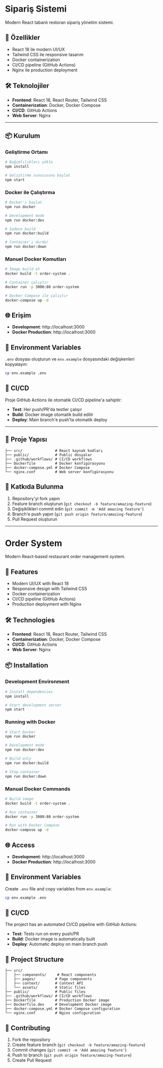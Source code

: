 # Sipariş Sistemi

Modern React tabanlı restoran sipariş yönetim sistemi.

## 🚀 Özellikler

- React 18 ile modern UI/UX
- Tailwind CSS ile responsive tasarım
- Docker containerization
- CI/CD pipeline (GitHub Actions)
- Nginx ile production deployment

## 🛠️ Teknolojiler

- **Frontend**: React 18, React Router, Tailwind CSS
- **Containerization**: Docker, Docker Compose
- **CI/CD**: GitHub Actions
- **Web Server**: Nginx

---


## 📦 Kurulum

### Geliştirme Ortamı

```bash
# Bağımlılıkları yükle
npm install

# Geliştirme sunucusunu başlat
npm start
```

### Docker ile Çalıştırma

```bash
# Docker'ı başlat
npm run docker

# Development mode
npm run docker:dev

# Sadece build
npm run docker:build

# Container'ı durdur
npm run docker:down
```

### Manuel Docker Komutları

```bash
# Image build et
docker build -t order-system .

# Container çalıştır
docker run -p 3000:80 order-system

# Docker Compose ile çalıştır
docker-compose up -d
```

## 🌐 Erişim

- **Development**: http://localhost:3000
- **Docker Production**: http://localhost:3000

## 🔧 Environment Variables

`.env` dosyası oluşturun ve `env.example` dosyasındaki değişkenleri kopyalayın:

```bash
cp env.example .env
```

## 🚀 CI/CD

Proje GitHub Actions ile otomatik CI/CD pipeline'a sahiptir:

- **Test**: Her push/PR'da testler çalışır
- **Build**: Docker image otomatik build edilir
- **Deploy**: Main branch'e push'ta otomatik deploy

---


## 📁 Proje Yapısı

```
├── src/               # React kaynak kodları
├── public/            # Public dosyalar
├── .github/workflows/ # CI/CD workflows
├── Dockerfile         # Docker konfigürasyonu
├── docker-compose.yml # Docker Compose
└── nginx.conf         # Web server konfigürasyonu
```

## 🤝 Katkıda Bulunma

1. Repository'yi fork yapın
2. Feature branch oluşturun (`git checkout -b feature/amazing-feature`)
3. Değişiklikleri commit edin (`git commit -m 'Add amazing feature'`)
4. Branch'e push yapın (`git push origin feature/amazing-feature`)
5. Pull Request oluşturun

---


# Order System

Modern React-based restaurant order management system.

## 🚀 Features

- Modern UI/UX with React 18
- Responsive design with Tailwind CSS
- Docker containerization
- CI/CD pipeline (GitHub Actions)
- Production deployment with Nginx

## 🛠️ Technologies

- **Frontend**: React 18, React Router, Tailwind CSS
- **Containerization**: Docker, Docker Compose
- **CI/CD**: GitHub Actions
- **Web Server**: Nginx

## 📦 Installation

### Development Environment

```bash
# Install dependencies
npm install

# Start development server
npm start
```

### Running with Docker

```bash
# Start Docker
npm run docker

# Development mode
npm run docker:dev

# Build only
npm run docker:build

# Stop container
npm run docker:down
```

### Manual Docker Commands

```bash
# Build image
docker build -t order-system .

# Run container
docker run -p 3000:80 order-system

# Run with Docker Compose
docker-compose up -d
```

## 🌐 Access

- **Development**: http://localhost:3000
- **Docker Production**: http://localhost:3000

## 🔧 Environment Variables

Create `.env` file and copy variables from `env.example`:

```bash
cp env.example .env
```

## 🚀 CI/CD

The project has an automated CI/CD pipeline with GitHub Actions:

- **Test**: Tests run on every push/PR
- **Build**: Docker image is automatically built
- **Deploy**: Automatic deploy on main branch push


## 📁 Project Structure

```
├── src/
│   ├── components/     # React components
│   ├── pages/         # Page components
│   ├── context/       # Context API
│   └── assets/        # Static files
├── public/            # Public files
├── .github/workflows/ # CI/CD workflows
├── Dockerfile         # Production Docker image
├── Dockerfile.dev     # Development Docker image
├── docker-compose.yml # Docker Compose configuration
└── nginx.conf         # Nginx configuration
```

## 🤝 Contributing

1. Fork the repository
2. Create feature branch (`git checkout -b feature/amazing-feature`)
3. Commit changes (`git commit -m 'Add amazing feature'`)
4. Push to branch (`git push origin feature/amazing-feature`)
5. Create Pull Request
